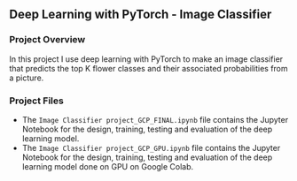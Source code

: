 ## Deep Learning with PyTorch - Image Classifier

### Project Overview
In this project I use deep learning with PyTorch to make an image classifier that predicts the top K flower classes and their associated probabilities from a picture.  

### Project Files
- The `Image Classifier project_GCP_FINAL.ipynb` file contains the Jupyter Notebook for the design, training, testing and evaluation of the deep learning model.
- The `Image Classifier project_GCP_GPU.ipynb` file contains the Jupyter Notebook for the design, training, testing and evaluation of the deep learning model done on GPU on Google Colab.

